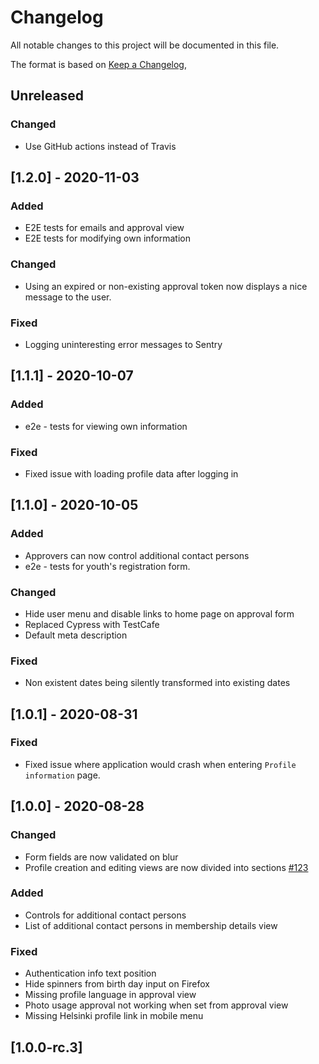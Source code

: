# Changelog
All notable changes to this project will be documented in this file.

The format is based on [Keep a Changelog](https://keepachangelog.com/en/1.0.0/),

## Unreleased
### Changed
- Use GitHub actions instead of Travis

## [1.2.0] - 2020-11-03
### Added
- E2E tests for emails and approval view
- E2E tests for modifying own information

### Changed
- Using an expired or non-existing approval token now displays a nice message to the user.

### Fixed
- Logging uninteresting error messages to Sentry

## [1.1.1] - 2020-10-07
### Added
- e2e - tests for viewing own information

### Fixed 
- Fixed issue with loading profile data after logging in

## [1.1.0] - 2020-10-05
### Added
- Approvers can now control additional contact persons
- e2e - tests for youth's registration form.

### Changed
- Hide user menu and disable links to home page on approval form
- Replaced Cypress with TestCafe
- Default meta description

### Fixed
- Non existent dates being silently transformed into existing dates

## [1.0.1] - 2020-08-31
### Fixed
- Fixed issue where application would crash when entering `Profile information` page.

## [1.0.0] - 2020-08-28
### Changed
- Form fields are now validated on blur
- Profile creation and editing views are now divided into sections [#123](https://github.com/City-of-Helsinki/youth-membership-ui/pull/123)

### Added
- Controls for additional contact persons
- List of additional contact persons in membership details view

### Fixed
- Authentication info text position
- Hide spinners from birth day input on Firefox
- Missing profile language in approval view
- Photo usage approval not working when set from approval view
- Missing Helsinki profile link in mobile menu

## [1.0.0-rc.3]